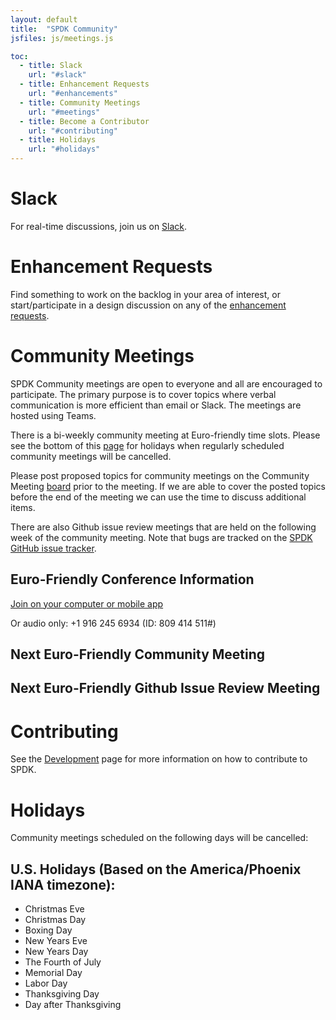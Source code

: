 ```yaml
---
layout: default
title:  "SPDK Community"
jsfiles: js/meetings.js

toc:
  - title: Slack
    url: "#slack"
  - title: Enhancement Requests
    url: "#enhancements"
  - title: Community Meetings
    url: "#meetings"
  - title: Become a Contributor
    url: "#contributing"
  - title: Holidays
    url: "#holidays"
---
```


<a id="slack"></a>
# Slack

For real-time discussions, join us on [Slack](https://join.slack.com/t/spdk-team/shared_invite/enQtNzg2NTgxNTgzNzEyLWQ2Y2NmOGFkN2FlYjczMWY1ZDZiMzFjZTI4ZGIyZDc0YTA3ZjE5YWQ3MGVjYzI1MTg0OGYzMjFhZDczZDYwZmY).

<a id="enhancements"></a>
# Enhancement Requests

Find something to work on the backlog in your area of interest, or start/participate in a design discussion on any of the [enhancement requests](https://github.com/spdk/spdk/issues?q=is:issue+is:open+label:enhancement).

<a id="meetings"></a>
# Community Meetings

SPDK Community meetings are open to everyone and all are encouraged to
participate. The primary purpose is to cover topics where verbal communication
is more efficient than email or Slack. The meetings are hosted using Teams.

There is a bi-weekly community meeting at Euro-friendly time slots.
Please see the bottom of this [page](#holidays) for holidays when regularly
scheduled community meetings will be cancelled.

Please post proposed topics for community meetings on the Community Meeting
[board](https://github.com/orgs/spdk/projects/1) prior to the meeting. If we are able to cover the
posted topics before the end of the meeting we can use the time to discuss additional items.

There are also Github issue review meetings that are held on the following week of the community
meeting. Note that bugs are tracked on the [SPDK GitHub issue tracker](https://github.com/spdk/spdk/issues).

## Euro-Friendly Conference Information

[Join on your computer or mobile app](https://teams.microsoft.com/l/meetup-join/19%3ameeting_ZDBmZDAyNTktYzA0Zi00NTIxLTg1OWEtZWY2N2NkNDcwZDdm%40thread.v2/0?context=%7b%22Tid%22%3a%2246c98d88-e344-4ed4-8496-4ed7712e255d%22%2c%22Oid%22%3a%22179d2293-79dc-4f8e-8f1f-3f881e309cb5%22%7d)

Or audio only: +1 916 245 6934 (ID: 809 414 511#)

## Next Euro-Friendly Community Meeting
<div id="euro-mtg"></div>

## Next Euro-Friendly Github Issue Review Meeting
<div id="euro-bug-mtg"></div>

<a id="contributing"></a>
# Contributing

See the [Development](/development/) page for more information on how to contribute to SPDK.

<a id="holidays"></a>
# Holidays

Community meetings scheduled on the following days will be cancelled:

## U.S. Holidays (Based on the America/Phoenix IANA timezone):

* Christmas Eve
* Christmas Day
* Boxing Day
* New Years Eve
* New Years Day
* The Fourth of July
* Memorial Day
* Labor Day
* Thanksgiving Day
* Day after Thanksgiving
